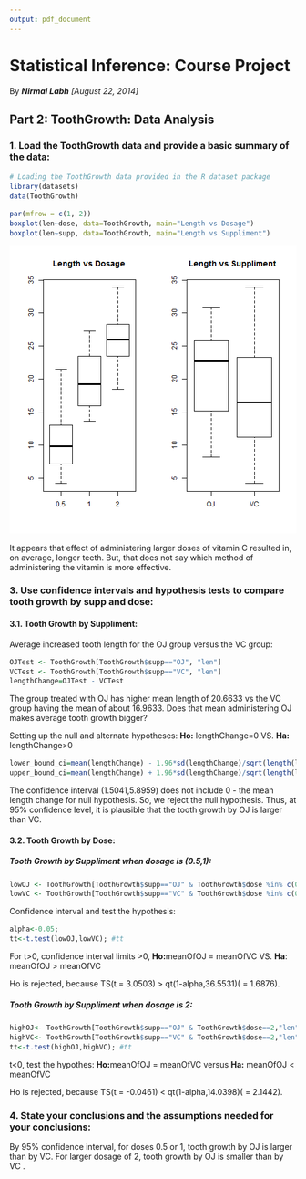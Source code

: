 ```yaml
---
output: pdf_document
---
```

# Statistical Inference: Course Project 
By <i><b>Nirmal Labh</b> [August 22, 2014]</i> 
 
## Part 2: ToothGrowth: Data Analysis

### 1. Load the ToothGrowth data and provide a basic summary of the data: 

```r
# Loading the ToothGrowth data provided in the R dataset package
library(datasets) 
data(ToothGrowth) 
```

```r
par(mfrow = c(1, 2)) 
boxplot(len~dose, data=ToothGrowth, main="Length vs Dosage") 
boxplot(len~supp, data=ToothGrowth, main="Length vs Suppliment") 
```

![plot of chunk unnamed-chunk-2](figure/unnamed-chunk-2.png) 

It appears that effect of administering larger doses of vitamin C resulted in, on average, longer teeth. But, that does not say which method of administering the vitamin is more effective.

### 3. Use confidence intervals and hypothesis tests to compare tooth growth by supp and dose:

#### 3.1. Tooth Growth by Suppliment:

Average increased tooth length for the OJ group versus the VC group:

```r
OJTest <- ToothGrowth[ToothGrowth$supp=="OJ", "len"]
VCTest <- ToothGrowth[ToothGrowth$supp=="VC", "len"]
lengthChange=OJTest - VCTest 
```
The group treated with OJ has higher mean length of 20.6633 vs the VC group having the mean of about 16.9633. Does that mean administering OJ makes average tooth growth bigger?

Setting up the null and alternate hypotheses: <b>Ho:</b> lengthChange=0 VS. <b>Ha:</b> lengthChange>0


```r
lower_bound_ci=mean(lengthChange) - 1.96*sd(lengthChange)/sqrt(length(lengthChange))
upper_bound_ci=mean(lengthChange) + 1.96*sd(lengthChange)/sqrt(length(lengthChange))
```

The confidence interval (1.5041,5.8959) does not include 0 - the mean length change for null hypothesis. So, we reject the null hypothesis. Thus, at 95% confidence level, it is plausible that the tooth growth by OJ is larger than VC. 

#### 3.2. Tooth Growth by Dose:

##### Tooth Growth by Suppliment when dosage is (0.5,1):

```r
lowOJ <- ToothGrowth[ToothGrowth$supp=="OJ" & ToothGrowth$dose %in% c(0.5,1),"len"] 
lowVC <- ToothGrowth[ToothGrowth$supp=="VC" & ToothGrowth$dose %in% c(0.5,1),"len"]
```
Confidence interval and test the hypothesis: 

```r
alpha<-0.05; 
tt<-t.test(lowOJ,lowVC); #tt
```

For t>0, confidence interval limits >0, <b>Ho:</b>meanOfOJ = meanOfVC VS. <b>Ha</b>: meanOfOJ > meanOfVC

Ho is rejected, because TS(t = 3.0503) > qt(1-alpha,36.5531)( = 1.6876). 

##### Tooth Growth by Suppliment when dosage is 2:

```r
highOJ<- ToothGrowth[ToothGrowth$supp=="OJ" & ToothGrowth$dose==2,"len"] 
highVC<- ToothGrowth[ToothGrowth$supp=="VC" & ToothGrowth$dose==2,"len"]
tt<-t.test(highOJ,highVC); #tt
```
t<0, test the hypothes: <b>Ho:</b>meanOfOJ = meanOfVC versus <b>Ha:</b> meanOfOJ < meanOfVC

Ho is rejected, because TS(t = -0.0461) < qt(1-alpha,14.0398)( = 2.1442). 
 
### 4. State your conclusions and the assumptions needed for your conclusions:

By 95% confidence interval, for doses 0.5 or 1, tooth growth by OJ is larger than by VC. 
For larger dosage of 2, tooth growth by OJ is smaller than by VC .
